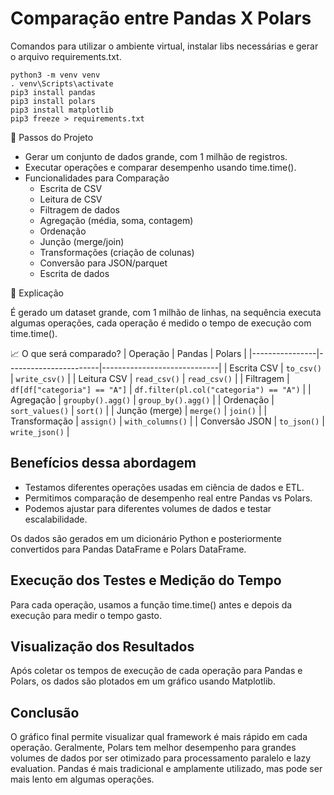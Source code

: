 # Comparação entre Pandas X Polars
Comandos para utilizar o ambiente virtual, instalar libs necessárias e gerar o arquivo requirements.txt.
```
python3 -m venv venv
. venv\Scripts\activate
pip3 install pandas
pip3 install polars
pip3 install matplotlib
pip3 freeze > requirements.txt
```

📌 Passos do Projeto
- Gerar um conjunto de dados grande, com 1 milhão de registros.
- Executar operações e comparar desempenho usando time.time().
- Funcionalidades para Comparação
  - Escrita de CSV
  - Leitura de CSV
  - Filtragem de dados
  - Agregação (média, soma, contagem)
  - Ordenação
  - Junção (merge/join)
  - Transformações (criação de colunas)
  - Conversão para JSON/parquet
  - Escrita de dados

📌 Explicação

É gerado um dataset grande, com 1 milhão de linhas, na sequência executa algumas operações, cada operação é medido o tempo de execução com time.time().

📈 O que será comparado?
| Operação       | Pandas                | Polars                      |
|----------------|-----------------------|-----------------------------|
| Escrita CSV    | `to_csv()`            | `write_csv()`               |
| Leitura CSV    | `read_csv()`          | `read_csv()`                |
| Filtragem      | `df[df["categoria"] == "A"]` | `df.filter(pl.col("categoria") == "A")` |
| Agregação      | `groupby().agg()`     | `group_by().agg()`          |
| Ordenação      | `sort_values()`       | `sort()`                    |
| Junção (merge) | `merge()`             | `join()`                    |
| Transformação  | `assign()`            | `with_columns()`            |
| Conversão JSON | `to_json()`           | `write_json()`              |

## Benefícios dessa abordagem
 - Testamos diferentes operações usadas em ciência de dados e ETL.
 - Permitimos comparação de desempenho real entre Pandas vs Polars.
 - Podemos ajustar para diferentes volumes de dados e testar escalabilidade.

Os dados são gerados em um dicionário Python e posteriormente convertidos para Pandas DataFrame e Polars DataFrame.


## Execução dos Testes e Medição do Tempo
Para cada operação, usamos a função time.time() antes e depois da execução para medir o tempo gasto.

## Visualização dos Resultados
Após coletar os tempos de execução de cada operação para Pandas e Polars, os dados são plotados em um gráfico usando Matplotlib.

## Conclusão
O gráfico final permite visualizar qual framework é mais rápido em cada operação.
Geralmente, Polars tem melhor desempenho para grandes volumes de dados por ser otimizado para processamento paralelo e lazy evaluation.
Pandas é mais tradicional e amplamente utilizado, mas pode ser mais lento em algumas operações.